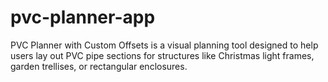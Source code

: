 # pvc-planner-app
PVC Planner with Custom Offsets is a visual planning tool designed to help users lay out PVC pipe sections for structures like Christmas light frames, garden trellises, or rectangular enclosures.
